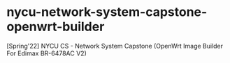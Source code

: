 # nycu-network-system-capstone-openwrt-builder
[Spring'22] NYCU CS - Network System Capstone (OpenWrt Image Builder For Edimax BR-6478AC V2)
